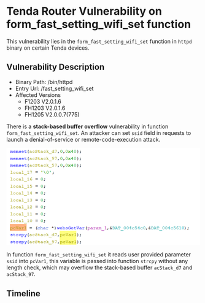 # Tenda Router Vulnerability on form_fast_setting_wifi_set function

This vulnerability lies in the `form_fast_setting_wifi_set` function in `httpd` binary on certain Tenda devices.

## Vulnerability Description

* Binary Path: /bin/httpd
* Entry Url: /fast_setting_wifi_set
* Affected Versions
    * F1203 V2.0.1.6
    * FH1203 V2.0.1.6
    * FH1205 V2.0.0.7(775)
    
There is a **stack-based buffer overflow** vulnerability in function `form_fast_setting_wifi_set`. An attacker can set `ssid` field in requests to launch a denial-of-service or remote-code-execution attack.

![Vulnerability Function](./vuln.png)

In function `form_fast_setting_wifi_set` it reads user provided parameter `ssid` into `pcVar1`, this variable is passed into function `strcpy` without any length check, which may overflow the stack-based buffer `acStack_d7` and `acStack_97`.

## Timeline
